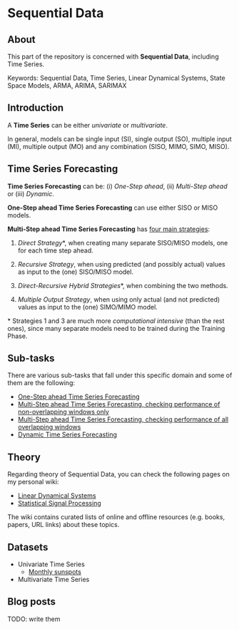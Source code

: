 # Sequential Data

## About
This part of the repository is concerned with __Sequential Data__, including Time Series.

Keywords: Sequential Data, Time Series, Linear Dynamical Systems, State Space Models, ARMA, ARIMA, SARIMAX

## Introduction

A __Time Series__ can be either _univariate_ or _multivariate_.

In general, models can be single input (SI), single output (SO), multiple input (MI), multiple output (MO) and any combination (SISO, MIMO, SIMO, MISO). 

## Time Series Forecasting

__Time Series Forecasting__ can be: (i) _One-Step ahead_, (ii) _Multi-Step ahead_ or (iii) _Dynamic_.

__One-Step ahead Time Series Forecasting__ can use either SISO or MISO models.

__Multi-Step ahead Time Series Forecasting__ has [four main strategies](https://machinelearningmastery.com/multi-step-time-series-forecasting/):

1. _Direct Strategy_*, when creating many separate SISO/MISO models, one for each time step ahead.

1. _Recursive Strategy_, when using predicted (and possibly actual) values as input to the (one) SISO/MISO model.

1. _Direct-Recursive Hybrid Strategies_*, when combining the two methods.

1. _Multiple Output Strategy_, when using only actual (and not predicted) values as input to the (one) SIMO/MIMO model.

\* Strategies 1 and 3 are much more _computational intensive_ (than the rest ones), since many separate models need to be trained during the Training Phase.

## Sub-tasks
There are various sub-tasks that fall under this specific domain and some of them are the following:

- [One-Step ahead Time Series Forecasting](one_step_time_series_forecasting)
- [Multi-Step ahead Time Series Forecasting, checking performance of non-overlapping windows only](multi_step_time_series_forecasting)
- [Multi-Step ahead Time Series Forecasting, checking performance of all overlapping windows](multi_step_time_series_forecasting_steps)
- [Dynamic Time Series Forecasting](dynamic_time_series_forecasting)

## Theory
Regarding theory of Sequential Data, you can check the following pages on my personal wiki:

- [Linear Dynamical Systems](https://wiki.kourouklides.com/wiki/Linear_Dynamical_System)
- [Statistical Signal Processing](https://wiki.kourouklides.com/wiki/Statistical_Signal_Processing)

The wiki contains curated lists of online and offline resources (e.g. books, papers, URL links) about these topics.

## Datasets
 - Univariate Time Series
   - [Monthly sunspots](../../../datasets#monthly-sunspots)
 - Multivariate Time Series

## Blog posts

TODO: write them
